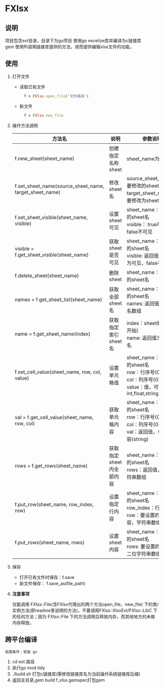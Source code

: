 # FXlsx
## 说明
项目包含ext目录，目录下为go项目
使用go excelize库并编译为c链接库    
gem 使用ffi调用链接库提供的方法，进而提供编辑xlsx文件的功能。
## 使用

1. 打开文件
    - 读取已有文件
      ```ruby
        f = FXlsx.open_file('文件路径')
      ```
    - 新文件
      ```ruby
        f = FXlsx.new_file
      ```
2. 操作方法调用

    | 方法名 | 说明 | 参数说明 |
    | ---- | ---- | ---- |
    | f.new_sheet(sheet_name) | 创建指定名称sheet | sheet_name为指定名 |
    | f.set_sheet_name(source_sheet_name, target_sheet_name) | 修改sheet名 | source_sheet_name：要修改的sheet名<br/>target_sheet_name：要修改为sheet名 |
    | f.set_sheet_visible(sheet_name, visible) | 设置sheet可见 | sheet_name：要操作的sheet名<br/>visible： true可见，false不可见 |
    | visible = f.get_sheet_visible(sheet_name) | 获取sheet是否可见 | sheet_name：要操作的sheet名<br/> visible: 返回值 true则为可见，false不可见 |
    | f.delete_sheet(sheet_name) | 删除sheet | sheet_name：要操作的sheet名 |
    | names = f.get_sheet_list(sheet_name) | 获取全部sheet名 | sheet_name：要操作的sheet名<br/>names: 返回值为sheet名数组 |
    | name = f.get_sheet_name(index) | 获取指定索引sheet名 | index：sheet索引值(0开始)<br/>name: 返回值为sheet名 |
    | f.set_cell_value(sheet_name, row, col, value) | 设置单元格值 | sheet_name：要操作的sheet名<br/>row：行序号(0开始) <br/>col：列序号(0开始) <br/> value：值，可为int,float,string,nil |
    | val = f.get_cell_value(sheet_name, row, col) | 获取单元格内容 |sheet_name：要操作的sheet名<br/>row：行序号(0开始) <br/>col：列序号(0开始) <br/> val：返回值，单元格内容(string) |
    | rows = f.get_rows(sheet_name) | 获取指定sheet内全部内容 | sheet_name：要操作的sheet名<br/>rows：返回值，二维字符串数组 |
    | f.put_row(sheet_name, row_index, row) | 设置指定行内容 | sheet_name：要操作的sheet名<br/>row_index：行索引<br/> row：要设置的行内容，字符串数组 |
    | f.put_rows(sheet_name, rows) | 设置sheet内容 |  sheet_name：要操作的sheet名<br/>rows: 要设置的内容，二位字符串数组 |

3. 保存
    - 打开已有文件时保存：f.save  
    - 新文件保存： f.save_as(file_path)

4. **注意事项**

    仅能调用 FXlsx::File(含FXlsx代理出的两个方法open_file，new_file) 下的类/实例方法(即readme里说明的方法)，不要调用FXlsx::XlsxExt/FXlsx::LibC 下的任何方法；因为 FXlsx::File 下的方法调用后释放内存，而其他地方的未做内存释放。
## 跨平台编译
    前提条件：安装 go
1. cd ext 路径
2. 执行go mod tidy
3. ./build.sh 打包c链接库(需修改链接库名为当前操作系统链接库后缀)
4. 返回主目录,gem build f_xlsx.gemspec打包gem